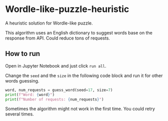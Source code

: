 # Wordle-like-puzzle-heuristic
A heuristic solution for Wordle-like puzzle.

This algorithm uses an English dictionary to suggest words base on the response from API. Could reduce tons of requests.

## How to run
Open in Jupyter Notebook and just click `run all`.

Change the `seed` and the `size` in the following code block and run it for other words guessing.

```python
word, num_requests = guess_word(seed=17, size=7)
print(f"Word: {word}")
print(f"Number of requests: {num_requests}")
```

Sometimes the algorithm might not work in the first time. You could retry several times.
